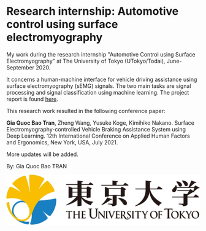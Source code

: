 # Research internship: Automotive control using surface electromyography
My work during the research internship "Automotive Control using Surface Electromyography" at The University of Tokyo (UTokyo/Todai), June-September 2020.

It concerns a human-machine interface for vehicle driving assistance using surface electromyography (sEMG) signals. The two main tasks are signal processing and signal classification using machine learning. The project report is found [here](https://www.researchgate.net/publication/348182394_Automotive_Control_using_Surface_Electromyography).

This research work resulted in the following conference paper:

**Gia Quoc Bao Tran**, Zheng Wang, Yusuke Koge, Kimihiko Nakano. Surface Electromyography-controlled Vehicle Braking Assistance System using Deep Learning. 12th International Conference on Applied Human Factors and Ergonomics, New York, USA, July 2021.

More updates will be added.

By: Gia Quoc Bao TRAN 

![UTokyo logo](https://github.com/TRAN-Gia-Quoc-Bao/Project-Automotive-Control-using-Surface-Electromyography/blob/main/UTokyo.jpg)
